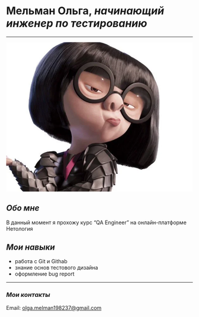 # **Мельман Ольга**, *начинающий инженер по тестированию*
********  
![Собственно Я](60614c41-4417-408c-848f-749c73038633.webp)

## **_Обо мне_**  
В данный момент я прохожу курс “QA Engineer” на онлайн-платформе Нетология
## **_Мои навыки_**
* работа с Git и Githab  
* знание основ тестового дизайна  
* оформление bug report  
* * * * *  
### **_Мои контакты_**  
Email: olga.melman198237@gmail.com
